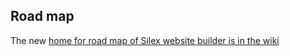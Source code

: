 ## Road map

The new [home for road map of Silex website builder is in the wiki](https://github.com/silexlabs/Silex/wiki/Road-map)
